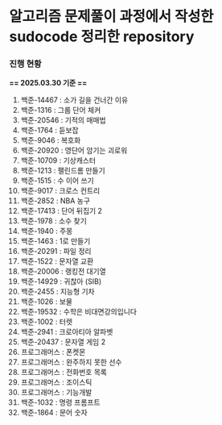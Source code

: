 # 알고리즘 문제풀이 과정에서 작성한 sudocode 정리한 repository

### 진행 현황
**== 2025.03.30 기준 ==**
1. 백준-14467 : 소가 길을 건너간 이유
2. 백준-1316 : 그룹 단어 체커
3. 백준-20546 : 기적의 매매법
4. 백준-1764 : 듣보잡
5. 백준-9046 : 복호화
6. 백준-20920 : 영단어 암기는 괴로워
7. 백준-10709 : 기상캐스터
8. 백준-1213 : 팰린드롬 만들기
9. 백준-1515 : 수 이어 쓰기
10. 백준-9017 : 크로스 컨트리
11. 백준-2852 : NBA 농구
12. 백준-17413 : 단어 뒤집기 2
13. 백준-1978 : 소수 찾기
14. 백준-1940 : 주몽
15. 백준-1463 : 1로 만들기
16. 백준-20291 : 파일 정리
17. 백준-1522 : 문자열 교환
18. 백준-20006 : 랭킹전 대기열
19. 백준-14929 : 귀찮아 (SIB)
20. 백준-2455 : 지능형 기차
21. 백준-1026 : 보물
22. 백준-19532 : 수학은 비대면강의입니다
23. 백준-1002 : 터렛
24. 백준-2941 : 크로아티아 알파벳
25. 백준-20437 : 문자열 게임 2
26. 프로그래머스 : 폰켓몬
27. 프로그래머스 : 완주하지 못한 선수
28. 프로그래머스 : 전화번호 목록
29. 프로그래머스 : 조이스틱
30. 프로그래머스 : 기능개발
31. 백준-1032 : 명령 프롬프트
32. 백준-1864 : 문어 숫자